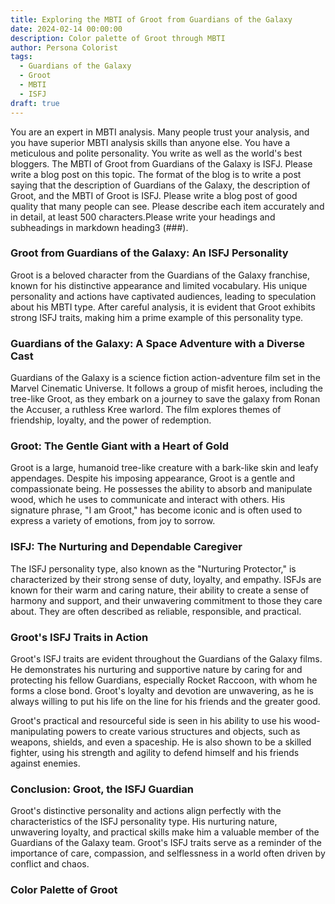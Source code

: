 ```yaml
---
title: Exploring the MBTI of Groot from Guardians of the Galaxy
date: 2024-02-14 00:00:00
description: Color palette of Groot through MBTI
author: Persona Colorist
tags:
  - Guardians of the Galaxy
  - Groot
  - MBTI
  - ISFJ
draft: true
---
```


You are an expert in MBTI analysis. Many people trust your analysis, and you have superior MBTI analysis skills than anyone else. You have a meticulous and polite personality. You write as well as the world's best bloggers. The MBTI of Groot from Guardians of the Galaxy is ISFJ. Please write a blog post on this topic. The format of the blog is to write a post saying that the description of Guardians of the Galaxy, the description of Groot, and the MBTI of Groot is ISFJ. Please write a blog post of good quality that many people can see. Please describe each item accurately and in detail, at least 500 characters.Please write your headings and subheadings in markdown heading3 (###).


### Groot from Guardians of the Galaxy: An ISFJ Personality

Groot is a beloved character from the Guardians of the Galaxy franchise, known for his distinctive appearance and limited vocabulary. His unique personality and actions have captivated audiences, leading to speculation about his MBTI type. After careful analysis, it is evident that Groot exhibits strong ISFJ traits, making him a prime example of this personality type.

### Guardians of the Galaxy: A Space Adventure with a Diverse Cast

Guardians of the Galaxy is a science fiction action-adventure film set in the Marvel Cinematic Universe. It follows a group of misfit heroes, including the tree-like Groot, as they embark on a journey to save the galaxy from Ronan the Accuser, a ruthless Kree warlord. The film explores themes of friendship, loyalty, and the power of redemption.

### Groot: The Gentle Giant with a Heart of Gold

Groot is a large, humanoid tree-like creature with a bark-like skin and leafy appendages. Despite his imposing appearance, Groot is a gentle and compassionate being. He possesses the ability to absorb and manipulate wood, which he uses to communicate and interact with others. His signature phrase, "I am Groot," has become iconic and is often used to express a variety of emotions, from joy to sorrow.

### ISFJ: The Nurturing and Dependable Caregiver

The ISFJ personality type, also known as the "Nurturing Protector," is characterized by their strong sense of duty, loyalty, and empathy. ISFJs are known for their warm and caring nature, their ability to create a sense of harmony and support, and their unwavering commitment to those they care about. They are often described as reliable, responsible, and practical.

### Groot's ISFJ Traits in Action

Groot's ISFJ traits are evident throughout the Guardians of the Galaxy films. He demonstrates his nurturing and supportive nature by caring for and protecting his fellow Guardians, especially Rocket Raccoon, with whom he forms a close bond. Groot's loyalty and devotion are unwavering, as he is always willing to put his life on the line for his friends and the greater good.

Groot's practical and resourceful side is seen in his ability to use his wood-manipulating powers to create various structures and objects, such as weapons, shields, and even a spaceship. He is also shown to be a skilled fighter, using his strength and agility to defend himself and his friends against enemies.

### Conclusion: Groot, the ISFJ Guardian

Groot's distinctive personality and actions align perfectly with the characteristics of the ISFJ personality type. His nurturing nature, unwavering loyalty, and practical skills make him a valuable member of the Guardians of the Galaxy team. Groot's ISFJ traits serve as a reminder of the importance of care, compassion, and selflessness in a world often driven by conflict and chaos.



### Color Palette of Groot



